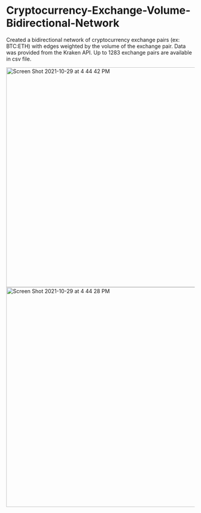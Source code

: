 # Cryptocurrency-Exchange-Volume-Bidirectional-Network

Created a bidirectional network of cryptocurrency exchange pairs (ex: BTC:ETH) with edges weighted by the volume of the exchange pair. Data was provided from the Kraken API. Up to 1283 exchange pairs are available in csv file.

<img width="587" alt="Screen Shot 2021-10-29 at 4 44 42 PM" src="https://user-images.githubusercontent.com/29825714/139505061-ab5aba40-a160-4aec-b9e6-62bef2667061.png">

<img width="587" alt="Screen Shot 2021-10-29 at 4 44 28 PM" src="https://user-images.githubusercontent.com/29825714/139505085-8c768685-c41a-4764-8993-4009b61cae05.png">
